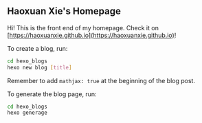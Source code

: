 ## Haoxuan Xie's Homepage
Hi! This is the front end of my homepage. Check it on [https://haoxuanxie.github.io](https://haoxuanxie.github.io)!

To create a blog, run:
```sh
cd hexo_blogs
hexo new blog [title]
```

Remember to add ``mathjax: true`` at the beginning of the blog post.

To generate the blog page, run:
```sh
cd hexo_blogs
hexo generage
```